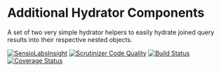 Additional Hydrator Components
==============================

A set of two very simple hydrator helpers to easily hydrate joined query results into their respective nested objects.

[![SensioLabsInsight](https://insight.sensiolabs.com/projects/6bf71bc6-f69c-4381-9cdc-ee2b223e5a15/mini.png)](https://insight.sensiolabs.com/projects/6bf71bc6-f69c-4381-9cdc-ee2b223e5a15)
[![Scrutinizer Code Quality](https://scrutinizer-ci.com/g/manuakasam/join-hydrator/badges/quality-score.png?b=master)](https://scrutinizer-ci.com/g/manuakasam/join-hydrator/?branch=master)
[![Build Status](https://travis-ci.org/manuakasam/join-hydrator.png?branch=master)](https://travis-ci.org/manuakasam/join-hydrator)
[![Coverage Status](https://coveralls.io/repos/manuakasam/join-hydrator/badge.svg)](https://coveralls.io/r/manuakasam/join-hydrator)
